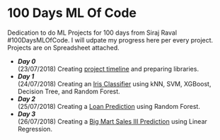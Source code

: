 # 100 Days ML Of Code
Dedication to do ML Projects for 100 days from Siraj Raval #100DaysMLOfCode. I will udpate my progress here per every project. Projects are on Spreadsheet attached.

* ***Day 0***  
(23/07/2018) Creating <a href="https://github.com/hermonjay/100DaysOfMLCode/blob/master/100%20Days%20Projects.ods">project timeline</a> and preparing libraries.
* ***Day 1***  
(24/07/2018) Creating an <a href="https://github.com/hermonjay/iris_classifier">Iris Classifier</a> using kNN, SVM, XGBoost, Decision Tree, and Random Forest.
* ***Day 2***  
(25/07/2018) Creating a <a href="https://github.com/hermonjay/loan_prediction">Loan Prediction</a> using Random Forest.
* ***Day 3***  
(26/07/2018) Creating a <a href="https://github.com/hermonjay/big_mart_sales_iii">Big Mart Sales III Prediction</a> using Linear Regression.
